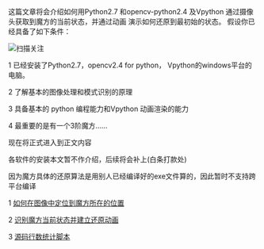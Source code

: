 这篇文章将会介绍如何用Python2.7 和opencv-python2.4 及Vpython 通过摄像头获取到魔方的当前状态，并通过动画 演示如何还原到最初始的状态。 假设你已经具备了如下条件：

 ![扫描关注](https://siyaofa.github.io/pic/QR4.jpg)

1 已经安装了Python2.7，opencv2.4 for python， Vpython的windows平台的电脑。

2 了解基本的图像处理和模式识别的原理

3 具备基本的 python 编程能力和Vpython 动画渲染的能力

4 最重要的是有一个3阶魔方…… 

现在将正式进入到正文内容

各软件的安装本文暂不作介绍，后续将会补上(白条打款处)

因为魔方具体的还原算法是用别人已经编译好的exe文件算的，因此暂时不支持跨平台编译

1 [如何在图像中定位到魔方所在的位置](https://siyaofa.github.io/md/训练cascade分类器)

2 [识别魔方当前状态并建立还原动画](https://siyaofa.github.io/md/move)

3 [源码行数统计脚本](./md/source_total_lines_count)
